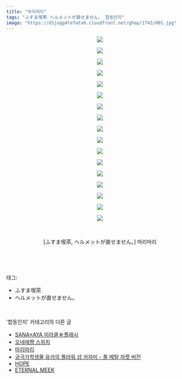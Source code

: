 ```yaml
---
title: "마리마리"
tags: "ふすま喫茶 ヘルメットが直せません。 합동인지"
image: "https://d1jugg4tefwtah.cloudfront.net/ghap/1743/001.jpg"
---
```

<div class="article">
<p style="text-align: center; clear: none; float: none;"><img src="{{ site.imgserver11 }}/ghap/1743/001.jpg"/></p>
<p style="text-align: center; clear: none; float: none;"><img src="{{ site.imgserver11 }}/ghap/1743/002.jpg"/></p>
<p style="text-align: center; clear: none; float: none;"><img src="{{ site.imgserver11 }}/ghap/1743/003.jpg"/></p>
<p style="text-align: center; clear: none; float: none;"><img src="{{ site.imgserver11 }}/ghap/1743/004.jpg"/></p>
<p style="text-align: center; clear: none; float: none;"><img src="{{ site.imgserver11 }}/ghap/1743/005.jpg"/></p>
<p style="text-align: center; clear: none; float: none;"><img src="{{ site.imgserver11 }}/ghap/1743/006.jpg"/></p>
<p style="text-align: center; clear: none; float: none;"><img src="{{ site.imgserver11 }}/ghap/1743/007.jpg"/></p>
<p style="text-align: center; clear: none; float: none;"><img src="{{ site.imgserver11 }}/ghap/1743/008.jpg"/></p>
<p style="text-align: center; clear: none; float: none;"><img src="{{ site.imgserver11 }}/ghap/1743/009.jpg"/></p>
<p style="text-align: center; clear: none; float: none;"><img src="{{ site.imgserver11 }}/ghap/1743/010.jpg"/></p>
<p style="text-align: center; clear: none; float: none;"><img src="{{ site.imgserver11 }}/ghap/1743/011.jpg"/></p>
<p style="text-align: center; clear: none; float: none;"><img src="{{ site.imgserver11 }}/ghap/1743/012.jpg"/></p>
<p style="text-align: center; clear: none; float: none;"><img src="{{ site.imgserver11 }}/ghap/1743/013.jpg"/></p>
<p style="text-align: center; clear: none; float: none;"><img src="{{ site.imgserver11 }}/ghap/1743/014.jpg"/></p>
<p style="text-align: center; clear: none; float: none;"><img src="{{ site.imgserver11 }}/ghap/1743/015.jpg"/></p>
<p style="text-align: center; clear: none; float: none;"><img src="{{ site.imgserver11 }}/ghap/1743/016.jpg"/></p>
<p style="text-align: center; clear: none; float: none;"><img src="{{ site.imgserver11 }}/ghap/1743/017.jpg"/></p>
<p style="text-align: center; clear: none; float: none;"><br/></p>
<p style="text-align: center; clear: none; float: none;">[ふすま喫茶, ヘルメットが直せません。] 마리마리</p>
<p><br/></p>
</div><br/>
<div class="tagTrail">
<p>태그: </p>
<ul>
<li>ふすま喫茶</li>
<li>ヘルメットが直せません。</li>
</ul>
</div><br/>
<div class="another">
<p>'합동인지' 카테고리의 다른 글</p>
<ul>
<li><a href="/ghap_1836">SANA×AYA 미라클☆플래시</a></li>
<li><a href="/ghap_1745">오네에쨩 스위치</a></li>
<li><a href="/ghap_1743">마리마리</a></li>
<li><a href="/ghap_1733">궁극가학생물 유카의 플라워 샵 카자미 - 풀 메탈 자켓 버전</a></li>
<li><a href="/ghap_1714">HOPE</a></li>
<li><a href="/ghap_1711">ETERNAL MEEK</a></li>
</ul>
</div><br/>
<div class="cb_module cb_fluid">
<div class="cb_wrt cb_profile">
</div><!-- commentList close -->
</div><br/>
